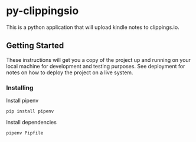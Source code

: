 # py-clippingsio

This is a python application that will upload kindle notes to clippings.io.

## Getting Started

These instructions will get you a copy of the project up and running on your local machine for development and testing purposes. See deployment for notes on how to deploy the project on a live system.

### Installing

Install pipenv

```
pip install pipenv
```

Install dependencies

```
pipenv Pipfile
```

